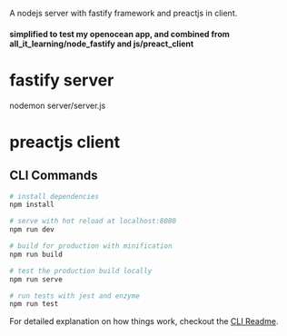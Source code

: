 A nodejs server with fastify framework and preactjs in client.

#### simplified to test my openocean app, and combined from all_it_learning/node_fastify and js/preact_client

# fastify server
nodemon server/server.js

# preactjs client

## CLI Commands

``` bash
# install dependencies
npm install

# serve with hot reload at localhost:8080
npm run dev

# build for production with minification
npm run build

# test the production build locally
npm run serve

# run tests with jest and enzyme
npm run test
```

For detailed explanation on how things work, checkout the [CLI Readme](https://github.com/developit/preact-cli/blob/master/README.md).
